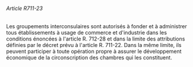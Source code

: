 ###### Article R711-23

Les groupements interconsulaires sont autorisés à fonder et à administrer tous établissements à usage de commerce et d'industrie dans les conditions énoncées à l'article R. 712-28 et dans la limite des attributions définies par le décret prévu à l'article R. 711-22. Dans la même limite, ils peuvent participer à toute opération propre à assurer le développement économique de la circonscription des chambres qui les constituent.

